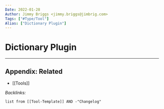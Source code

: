 ```yaml
---
Date: 2022-01-28
Author: Jimmy Briggs <jimmy.briggs@jimbrig.com>
Tags: ["#Type/Tool"]
Alias: ["Dictionary Plugin"]
---
```


# Dictionary Plugin

***

## Appendix: Related

- [[Tools]]

*Backlinks:*

```dataview
list from [[Tool-Template]] AND -"Changelog"
```
